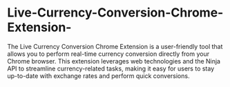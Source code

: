 # Live-Currency-Conversion-Chrome-Extension-
The Live Currency Conversion Chrome Extension is a user-friendly tool that allows you to perform real-time currency conversion directly from your Chrome browser. This extension leverages web technologies and the Ninja API to streamline currency-related tasks, making it easy for users to stay up-to-date with exchange rates and perform quick conversions.
